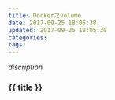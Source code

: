 ```yaml
---
title: Docker之volume
date: 2017-09-25 18:05:38
updated: 2017-09-25 18:05:38
categories:
tags:
---
```


*discription*

### {{ title }}
